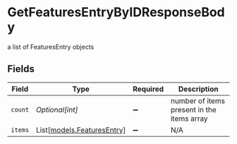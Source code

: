 # GetFeaturesEntryByIDResponseBody

a list of FeaturesEntry objects


## Fields

| Field                                                    | Type                                                     | Required                                                 | Description                                              |
| -------------------------------------------------------- | -------------------------------------------------------- | -------------------------------------------------------- | -------------------------------------------------------- |
| `count`                                                  | *Optional[int]*                                          | :heavy_minus_sign:                                       | number of items present in the items array               |
| `items`                                                  | List[[models.FeaturesEntry](../models/featuresentry.md)] | :heavy_minus_sign:                                       | N/A                                                      |